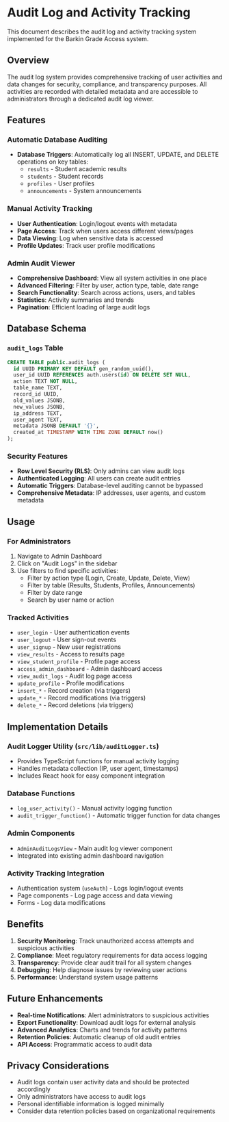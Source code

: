 # Audit Log and Activity Tracking

This document describes the audit log and activity tracking system implemented for the Barkin Grade Access system.

## Overview

The audit log system provides comprehensive tracking of user activities and data changes for security, compliance, and transparency purposes. All activities are recorded with detailed metadata and are accessible to administrators through a dedicated audit log viewer.

## Features

### Automatic Database Auditing
- **Database Triggers**: Automatically log all INSERT, UPDATE, and DELETE operations on key tables:
  - `results` - Student academic results
  - `students` - Student records
  - `profiles` - User profiles
  - `announcements` - System announcements

### Manual Activity Tracking
- **User Authentication**: Login/logout events with metadata
- **Page Access**: Track when users access different views/pages
- **Data Viewing**: Log when sensitive data is accessed
- **Profile Updates**: Track user profile modifications

### Admin Audit Viewer
- **Comprehensive Dashboard**: View all system activities in one place
- **Advanced Filtering**: Filter by user, action type, table, date range
- **Search Functionality**: Search across actions, users, and tables
- **Statistics**: Activity summaries and trends
- **Pagination**: Efficient loading of large audit logs

## Database Schema

### `audit_logs` Table
```sql
CREATE TABLE public.audit_logs (
  id UUID PRIMARY KEY DEFAULT gen_random_uuid(),
  user_id UUID REFERENCES auth.users(id) ON DELETE SET NULL,
  action TEXT NOT NULL,
  table_name TEXT,
  record_id UUID,
  old_values JSONB,
  new_values JSONB,
  ip_address TEXT,
  user_agent TEXT,
  metadata JSONB DEFAULT '{}',
  created_at TIMESTAMP WITH TIME ZONE DEFAULT now()
);
```

### Security Features
- **Row Level Security (RLS)**: Only admins can view audit logs
- **Authenticated Logging**: All users can create audit entries
- **Automatic Triggers**: Database-level auditing cannot be bypassed
- **Comprehensive Metadata**: IP addresses, user agents, and custom metadata

## Usage

### For Administrators
1. Navigate to Admin Dashboard
2. Click on "Audit Logs" in the sidebar
3. Use filters to find specific activities:
   - Filter by action type (Login, Create, Update, Delete, View)
   - Filter by table (Results, Students, Profiles, Announcements)
   - Filter by date range
   - Search by user name or action

### Tracked Activities
- `user_login` - User authentication events
- `user_logout` - User sign-out events
- `user_signup` - New user registrations
- `view_results` - Access to results page
- `view_student_profile` - Profile page access
- `access_admin_dashboard` - Admin dashboard access
- `view_audit_logs` - Audit log page access
- `update_profile` - Profile modifications
- `insert_*` - Record creation (via triggers)
- `update_*` - Record modifications (via triggers)
- `delete_*` - Record deletions (via triggers)

## Implementation Details

### Audit Logger Utility (`src/lib/auditLogger.ts`)
- Provides TypeScript functions for manual activity logging
- Handles metadata collection (IP, user agent, timestamps)
- Includes React hook for easy component integration

### Database Functions
- `log_user_activity()` - Manual activity logging function
- `audit_trigger_function()` - Automatic trigger function for data changes

### Admin Components
- `AdminAuditLogsView` - Main audit log viewer component
- Integrated into existing admin dashboard navigation

### Activity Tracking Integration
- Authentication system (`useAuth`) - Logs login/logout events
- Page components - Log page access and data viewing
- Forms - Log data modifications

## Benefits

1. **Security Monitoring**: Track unauthorized access attempts and suspicious activities
2. **Compliance**: Meet regulatory requirements for data access logging
3. **Transparency**: Provide clear audit trail for all system changes
4. **Debugging**: Help diagnose issues by reviewing user actions
5. **Performance**: Understand system usage patterns

## Future Enhancements

- **Real-time Notifications**: Alert administrators to suspicious activities
- **Export Functionality**: Download audit logs for external analysis
- **Advanced Analytics**: Charts and trends for activity patterns
- **Retention Policies**: Automatic cleanup of old audit entries
- **API Access**: Programmatic access to audit data

## Privacy Considerations

- Audit logs contain user activity data and should be protected accordingly
- Only administrators have access to audit logs
- Personal identifiable information is logged minimally
- Consider data retention policies based on organizational requirements
